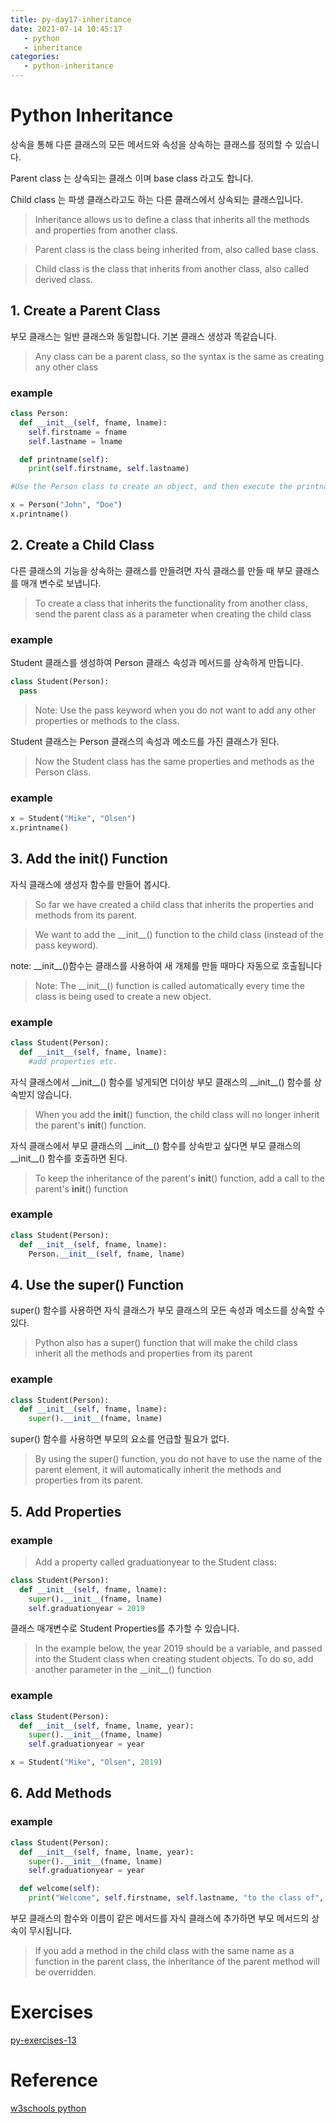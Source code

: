 ```yaml
---
title: py-day17-inheritance
date: 2021-07-14 10:45:17
   - python 
   - inheritance
categories: 
   - python-inheritance
---
```


# Python Inheritance
상속을 통해 다른 클래스의 모든 메서드와 속성을 상속하는 클래스를 정의할 수 있습니다.

Parent class 는 상속되는 클래스 이며 base class 라고도 합니다.

Child class 는 파생 클래스라고도 하는 다른 클래스에서 상속되는 클래스입니다.

>Inheritance allows us to define a class that inherits all the methods and properties from another class.

>Parent class is the class being inherited from, also called base class.

>Child class is the class that inherits from another class, also called derived class.

## 1. Create a Parent Class
부모 클래스는 일반 클래스와 동일합니다. 기본 클래스 생성과 똑같습니다.

>Any class can be a parent class, so the syntax is the same as creating any other class

### example
``` python
class Person:
  def __init__(self, fname, lname):
    self.firstname = fname
    self.lastname = lname

  def printname(self):
    print(self.firstname, self.lastname)

#Use the Person class to create an object, and then execute the printname method:

x = Person("John", "Doe")
x.printname()
```

## 2. Create a Child Class
다른 클래스의 기능을 상속하는 클래스를 만들려면 자식 클래스를 만들 때 부모 클래스를 매개 변수로 보냅니다.

> To create a class that inherits the functionality from another class, send the parent class as a parameter when creating the child class

### example
Student 클래스를 생성하여 Person 클래스 속성과 메서드를 상속하게 만듭니다.
``` python
class Student(Person):
  pass
```

>Note: Use the pass keyword when you do not want to add any other properties or methods to the class.

Student 클래스는 Person 클래스의 속성과 메소드를 가진 클래스가 된다.
>Now the Student class has the same properties and methods as the Person class.

### example
``` python
x = Student("Mike", "Olsen")
x.printname()
```

## 3. Add the __init__() Function
자식 클래스에 생성자 함수를 만들어 봅시다.

> So far we have created a child class that inherits the properties and methods from its parent.

>We want to add the &#95;&#95;init&#95;&#95;() function to the child class (instead of the pass keyword).


note: &#95;&#95;init&#95;&#95;()함수는 클래스를 사용하여 새 개체를 만들 때마다 자동으로 호출됩니다

> Note: The &#95;&#95;init&#95;&#95;() function is called automatically every time the class is being used to create a new object.

### example
``` python
class Student(Person):
  def __init__(self, fname, lname):
    #add properties etc.
```

자식 클래스에서 &#95;&#95;init&#95;&#95;() 함수를 넣게되면 더이상 부모 클래스의 &#95;&#95;init&#95;&#95;() 함수를 상속받지 않습니다. 

> When you add the __init__() function, the child class will no longer inherit the parent's __init__() function.

자식 클래스에서 부모 클래스의 &#95;&#95;init&#95;&#95;() 함수를 상속받고 싶다면 부모 클래스의 &#95;&#95;init&#95;&#95;() 함수를 호출하면 된다.
> To keep the inheritance of the parent's __init__() function, add a call to the parent's __init__() function

### example
``` python
class Student(Person):
  def __init__(self, fname, lname):
    Person.__init__(self, fname, lname)
```

## 4. Use the super() Function
super() 함수를 사용하면 자식 클래스가 부모 클래스의 모든 속성과 메소드를 상속할 수 있다. 

> Python also has a super() function that will make the child class inherit all the methods and properties from its parent

### example
``` python
class Student(Person):
  def __init__(self, fname, lname):
    super().__init__(fname, lname)
```

 super() 함수를 사용하면 부모의 요소를 언급할 필요가 없다.

 > By using the super() function, you do not have to use the name of the parent element, it will automatically inherit the methods and properties from its parent.

 ## 5. Add Properties
 ### example
 >Add a property called graduationyear to the Student class:
``` python
class Student(Person):
  def __init__(self, fname, lname):
    super().__init__(fname, lname)
    self.graduationyear = 2019
```

클래스 매개변수로 Student Properties를 추가할 수 있습니다.
> In the example below, the year 2019 should be a variable, and passed into the Student class when creating student objects. To do so, add another parameter in the &#95;&#95;init&#95;&#95;() function

### example
``` python
class Student(Person):
  def __init__(self, fname, lname, year):
    super().__init__(fname, lname)
    self.graduationyear = year

x = Student("Mike", "Olsen", 2019)
```

## 6. Add Methods

### example
``` python
class Student(Person):
  def __init__(self, fname, lname, year):
    super().__init__(fname, lname)
    self.graduationyear = year

  def welcome(self):
    print("Welcome", self.firstname, self.lastname, "to the class of", self.graduationyear)
```

부모 클래스의 함수와 이름이 같은 메서드를 자식 클래스에 추가하면 부모 메서드의 상속이 무시됩니다.

>If you add a method in the child class with the same name as a function in the parent class, the inheritance of the parent method will be overridden.

# Exercises
[py-exercises-13](https://wontaejang.github.io/2021/07/15/py-exercises-13/)

# Reference
[w3schools python](https://www.w3schools.com/python)